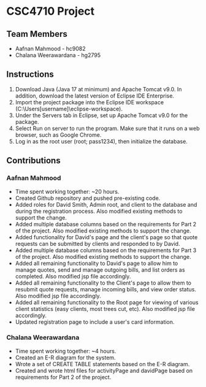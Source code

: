 # CSC4710 Project
## Team Members
- Aafnan Mahmood - hc9082
- Chalana Weerawardana - hg2795

## Instructions
1. Download Java (Java 17 at minimum) and Apache Tomcat v9.0. In addition, download the latest version of Eclipse IDE Enterprise.
2. Import the project package into the Eclipse IDE workspace (C:\Users\[username]\eclipse-workspace).
3. Under the Servers tab in Eclipse, set up Apache Tomcat v9.0 for the package.
4. Select Run on server to run the program. Make sure that it runs on a web browser, such as Google Chrome.
5. Log in as the root user (root; pass1234), then initialize the database. 

## Contributions
### Aafnan Mahmood
- Time spent working together: ~20 hours.
- Created Github repository and pushed pre-existing code.
- Added roles for David Smith, Admin root, and client to the database and during the registration process. Also modified existing methods to support the change.
- Added multiple database columns based on the requirements for Part 2 of the project. Also modified existing methods to support the change.
- Added functionality for David's page and the client's page so that quote requests can be submitted by clients and responded to by David.
- Added multiple database columns based on the requirements for Part 3 of the project. Also modified existing methods to support the change.
- Added all remaining functionality to David's page to allow him to manage quotes, send and manage outgoing bills, and list orders as completed. Also modified jsp file accordingly.
- Added all remaining functionality to the Client's page to allow them to resubmit quote requests, manage incoming bills, and view order status. Also modified jsp file accordingly.
- Added all remaining functionality to the Root page for viewing of various client statistics (easy clients, most trees cut, etc). Also modified jsp file accordingly.
- Updated registration page to include a user's card information.
### Chalana Weerawardana
- Time spent working together: ~4 hours.
- Created an E-R diagram for the system.
- Wrote a set of CREATE TABLE statements based on the E-R diagram.
- Created and wrote html files for activityPage and davidPage based on requirements for Part 2 of the project.
